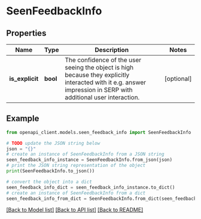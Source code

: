 # SeenFeedbackInfo


## Properties

Name | Type | Description | Notes
------------ | ------------- | ------------- | -------------
**is_explicit** | **bool** | The confidence of the user seeing the object is high because they explicitly interacted with it e.g. answer impression in SERP with additional user interaction. | [optional] 

## Example

```python
from openapi_client.models.seen_feedback_info import SeenFeedbackInfo

# TODO update the JSON string below
json = "{}"
# create an instance of SeenFeedbackInfo from a JSON string
seen_feedback_info_instance = SeenFeedbackInfo.from_json(json)
# print the JSON string representation of the object
print(SeenFeedbackInfo.to_json())

# convert the object into a dict
seen_feedback_info_dict = seen_feedback_info_instance.to_dict()
# create an instance of SeenFeedbackInfo from a dict
seen_feedback_info_from_dict = SeenFeedbackInfo.from_dict(seen_feedback_info_dict)
```
[[Back to Model list]](../README.md#documentation-for-models) [[Back to API list]](../README.md#documentation-for-api-endpoints) [[Back to README]](../README.md)


